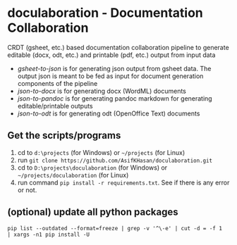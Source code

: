 # doculaboration - Documentation Collaboration
CRDT (gsheet, etc.) based documentation collaboration pipeline to generate editable (docx, odt, etc.) and printable (pdf, etc.) output from input data

* *gsheet-to-json* is for generating json output from gsheet data. The output json is meant to be fed as input for document generation components of the pipeline
* *json-to-docx* is for generating docx (WordML) documents
* *json-to-pandoc* is for generating pandoc markdown for generating editable/printable outputs
* *json-to-odt* is for generating odt (OpenOffice Text) documents

## Get the scripts/programs
1. cd to ```d:\projects``` (for Windows) or ```~/projects``` (for Linux)
2. run ```git clone https://github.com/AsifKHasan/doculaboration.git```
3. cd to ```D:\projects\doculaboration``` (for Windows) or ```~/projects/doculaboration``` (for Linux)
4. run command ```pip install -r requirements.txt```. See if there is any error or not.

## (optional) update all python packages
```
pip list --outdated --format=freeze | grep -v '^\-e' | cut -d = -f 1  | xargs -n1 pip install -U
```
